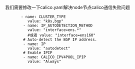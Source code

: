 我们需要修改一下calico.yaml解决node节点calico通信失败问题

           - name: CLUSTER_TYPE
              value: "k8s,bgp"
            - name: IP_AUTODETECTION_METHOD
              value: "interface=ens.*"
              #或者 value: "interface=ens160"
            # Auto-detect the BGP IP address.
            - name: IP
              value: "autodetect"
            # Enable IPIP
            - name: CALICO_IPV4POOL_IPIP
              value: "Always"

